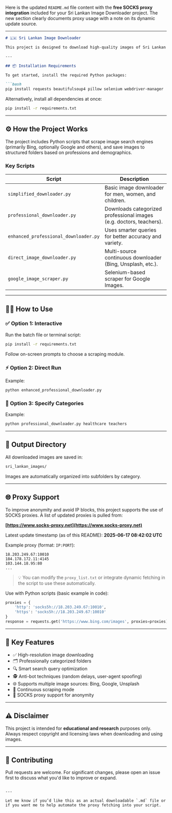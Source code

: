 Here is the updated `README.md` file content with the **free SOCKS proxy integration** included for your Sri Lankan Image Downloader project. The new section clearly documents proxy usage with a note on its dynamic update source.

---

````markdown
# 🇱🇰 Sri Lankan Image Downloader

This project is designed to download high-quality images of Sri Lankan people across various professional and demographic categories using web scraping techniques.

---

## 📦 Installation Requirements

To get started, install the required Python packages:

```bash
pip install requests beautifulsoup4 pillow selenium webdriver-manager
````

Alternatively, install all dependencies at once:

```bash
pip install -r requirements.txt
```

---

## ⚙️ How the Project Works

The project includes Python scripts that scrape image search engines (primarily Bing, optionally Google and others), and save images to structured folders based on professions and demographics.

### Key Scripts

| Script                                | Description                                                         |
| ------------------------------------- | ------------------------------------------------------------------- |
| `simplified_downloader.py`            | Basic image downloader for men, women, and children.                |
| `professional_downloader.py`          | Downloads categorized professional images (e.g. doctors, teachers). |
| `enhanced_professional_downloader.py` | Uses smarter queries for better accuracy and variety.               |
| `direct_image_downloader.py`          | Multi-source continuous downloader (Bing, Unsplash, etc.).          |
| `google_image_scraper.py`             | Selenium-based scraper for Google Images.                           |

---

## 🧑‍💻 How to Use

### ✅ Option 1: Interactive

Run the batch file or terminal script:

```bash
pip install -r requirements.txt
```

Follow on-screen prompts to choose a scraping module.

### ⚡ Option 2: Direct Run

Example:

```bash
python enhanced_professional_downloader.py
```

### 🎯 Option 3: Specify Categories

Example:

```bash
python professional_downloader.py healthcare teachers
```

---

## 📁 Output Directory

All downloaded images are saved in:

```bash
sri_lankan_images/
```

Images are automatically organized into subfolders by category.

---

## 🌐 Proxy Support

To improve anonymity and avoid IP blocks, this project supports the use of SOCKS proxies. A list of updated proxies is pulled from:

**[https://www.socks-proxy.net](https://www.socks-proxy.net)**

Latest update timestamp (as of this README):
**2025-06-17 08:42:02 UTC**

Example proxy (format: `IP:PORT`):

```
18.203.249.67:10010
184.178.172.11:4145
103.144.18.95:80
...
```

> 💡 You can modify the `proxy_list.txt` or integrate dynamic fetching in the script to use these automatically.

Use with Python scripts (basic example in code):

```python
proxies = {
    'http': 'socks5h://18.203.249.67:10010',
    'https': 'socks5h://18.203.249.67:10010'
}
response = requests.get('https://www.bing.com/images', proxies=proxies)
```

---

## 🌟 Key Features

* ✅ High-resolution image downloading
* 🗂️ Professionally categorized folders
* 🔍 Smart search query optimization
* 🕵️ Anti-bot techniques (random delays, user-agent spoofing)
* 🌐 Supports multiple image sources: Bing, Google, Unsplash
* 🔁 Continuous scraping mode
* 🧰 SOCKS proxy support for anonymity

---

## ⚠️ Disclaimer

This project is intended for **educational and research** purposes only. Always respect copyright and licensing laws when downloading and using images.

---

## 🤝 Contributing

Pull requests are welcome. For significant changes, please open an issue first to discuss what you'd like to improve or expand.



```

---

Let me know if you’d like this as an actual downloadable `.md` file or if you want me to help automate the proxy fetching into your script.
```
